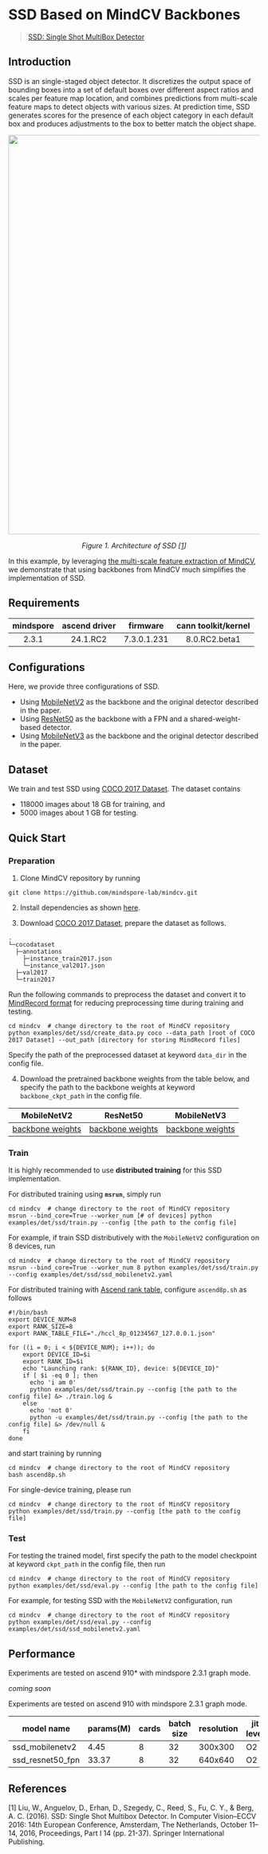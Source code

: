 # SSD Based on MindCV Backbones

> [SSD: Single Shot MultiBox Detector](https://arxiv.org/abs/1512.02325)


## Introduction

SSD is an single-staged object detector. It discretizes the output space of bounding boxes into a set of default boxes over different aspect ratios and scales per feature map location, and combines predictions from multi-scale feature maps to detect objects with various sizes. At prediction time, SSD generates scores for the presence of each object category in each default box and produces adjustments to the box to better match the object shape.

<p align="center">
  <img src="https://github.com/DexterJZ/mindcv/assets/16130861/50bc9627-c71c-4b1a-9de4-9e6040a43279" width=800 />
</p>
<p align="center">
  <em>Figure 1. Architecture of SSD [<a href="#references">1</a>] </em>
</p>

In this example, by leveraging [the multi-scale feature extraction of MindCV](https://github.com/mindspore-lab/mindcv/blob/main/docs/en/how_to_guides/feature_extraction.md), we demonstrate that using backbones from MindCV much simplifies the implementation of SSD.

## Requirements
| mindspore | ascend driver |  firmware   | cann toolkit/kernel |
| :-------: | :-----------: | :---------: | :-----------------: |
|   2.3.1   |   24.1.RC2    | 7.3.0.1.231 |    8.0.RC2.beta1    |

## Configurations

Here, we provide three configurations of SSD.
* Using [MobileNetV2](https://github.com/mindspore-lab/mindcv/tree/main/configs/mobilenetv2) as the backbone and the original detector described in the paper.
* Using [ResNet50](https://github.com/mindspore-lab/mindcv/tree/main/configs/resnet) as the backbone with a FPN and a shared-weight-based detector.
* Using [MobileNetV3](https://github.com/mindspore-lab/mindcv/tree/main/configs/mobilenetv3) as the backbone and the original detector described in the paper.

## Dataset

We train and test SSD using [COCO 2017 Dataset](https://cocodataset.org/#download). The dataset contains
* 118000 images about 18 GB for training, and
* 5000 images about 1 GB for testing.

## Quick Start

### Preparation

1. Clone MindCV repository by running
```
git clone https://github.com/mindspore-lab/mindcv.git
```

2. Install dependencies as shown [here](https://mindspore-lab.github.io/mindcv/installation/).

3. Download [COCO 2017 Dataset](https://cocodataset.org/#download), prepare the dataset as follows.
```
.
└─cocodataset
  ├─annotations
    ├─instance_train2017.json
    └─instance_val2017.json
  ├─val2017
  └─train2017
```
Run the following commands to preprocess the dataset and convert it to [MindRecord format](https://www.mindspore.cn/docs/zh-CN/master/api_python/mindspore.mindrecord.html) for reducing preprocessing time during training and testing.
```
cd mindcv  # change directory to the root of MindCV repository
python examples/det/ssd/create_data.py coco --data_path [root of COCO 2017 Dataset] --out_path [directory for storing MindRecord files]
```
Specify the path of the preprocessed dataset at keyword `data_dir` in the config file.

4. Download the pretrained backbone weights from the table below, and specify the path to the backbone weights at keyword `backbone_ckpt_path` in the config file.


|    MobileNetV2   |     ResNet50     |    MobileNetV3   |
|:----------------:|:----------------:|:----------------:|
| [backbone weights](https://download.mindspore.cn/toolkits/mindcv/mobilenet/mobilenetv2/mobilenet_v2_100-d5532038.ckpt) | [backbone weights](https://download.mindspore.cn/toolkits/mindcv/resnet/resnet50-e0733ab8.ckpt) | [backbone weights](https://download.mindspore.cn/toolkits/mindcv/mobilenet/mobilenetv3/mobilenet_v3_large_100-1279ad5f.ckpt) |



### Train

It is highly recommended to use **distributed training** for this SSD implementation.

For distributed training using **`msrun`**, simply run
```
cd mindcv  # change directory to the root of MindCV repository
msrun --bind_core=True --worker_num [# of devices] python examples/det/ssd/train.py --config [the path to the config file]
```
For example, if train SSD distributively with the `MobileNetV2` configuration on 8 devices, run
```
cd mindcv  # change directory to the root of MindCV repository
msrun --bind_core=True --worker_num 8 python examples/det/ssd/train.py --config examples/det/ssd/ssd_mobilenetv2.yaml
```

For distributed training with [Ascend rank table](https://github.com/mindspore-lab/mindocr/blob/main/docs/en/tutorials/distribute_train.md#12-configure-rank_table_file-for-training), configure `ascend8p.sh` as follows
```
#!/bin/bash
export DEVICE_NUM=8
export RANK_SIZE=8
export RANK_TABLE_FILE="./hccl_8p_01234567_127.0.0.1.json"

for ((i = 0; i < ${DEVICE_NUM}; i++)); do
    export DEVICE_ID=$i
    export RANK_ID=$i
    echo "Launching rank: ${RANK_ID}, device: ${DEVICE_ID}"
    if [ $i -eq 0 ]; then
      echo 'i am 0'
      python examples/det/ssd/train.py --config [the path to the config file] &> ./train.log &
    else
      echo 'not 0'
      python -u examples/det/ssd/train.py --config [the path to the config file] &> /dev/null &
    fi
done
```
and start training by running
```
cd mindcv  # change directory to the root of MindCV repository
bash ascend8p.sh
```

For single-device training, please run
```
cd mindcv  # change directory to the root of MindCV repository
python examples/det/ssd/train.py --config [the path to the config file]
```

### Test

For testing the trained model, first specify the path to the model checkpoint at keyword `ckpt_path` in the config file, then run
```
cd mindcv  # change directory to the root of MindCV repository
python examples/det/ssd/eval.py --config [the path to the config file]
```
For example, for testing SSD with the `MobileNetV2` configuration, run
```
cd mindcv  # change directory to the root of MindCV repository
python examples/det/ssd/eval.py --config examples/det/ssd/ssd_mobilenetv2.yaml
```


## Performance

Experiments are tested on ascend 910* with mindspore 2.3.1 graph mode.

*coming soon*

Experiments are tested on ascend 910 with mindspore 2.3.1 graph mode.



| model name       | params(M) | cards | batch size | resolution | jit level | graph compile | ms/step | img/s   | mAP  | recipe                                                                                           | weight                                                                                      |
| ---------------- | --------- | ----- | ---------- | ---------- | --------- | ------------- | ------- | ------- | ---- | ------------------------------------------------------------------------------------------------ |---------------------------------------------------------------------------------------------|
| ssd_mobilenetv2  | 4.45      | 8     | 32         | 300x300    | O2        | 202s          | 60.14   | 4256.73 | 23.2 | [yaml](https://github.com/mindspore-lab/mindcv/blob/main/examples/det/ssd/ssd_mobilenetv2.yaml)  | [weights](https://download.mindspore.cn/toolkits/mindcv/ssd/ssd_mobilenetv2-5bbd7411.ckpt)  |
| ssd_resnet50_fpn | 33.37     | 8     | 32         | 640x640    | O2        | 130s          | 269.82  | 948.78  | 38.3 | [yaml](https://github.com/mindspore-lab/mindcv/blob/main/examples/det/ssd/ssd_resnet50_fpn.yaml) | [weights](https://download.mindspore.cn/toolkits/mindcv/ssd/ssd_resnet50_fpn-ac87ddac.ckpt) |


## References

[1] Liu, W., Anguelov, D., Erhan, D., Szegedy, C., Reed, S., Fu, C. Y., & Berg, A. C. (2016). SSD: Single Shot Multibox Detector. In Computer Vision–ECCV 2016: 14th European Conference, Amsterdam, The Netherlands, October 11–14, 2016, Proceedings, Part I 14 (pp. 21-37). Springer International Publishing.
